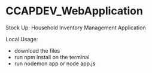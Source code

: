 # CCAPDEV_WebApplication
Stock Up: Household Inventory Management Application

Local Usage:
- download the files
- run npm install on the terminal
- run nodemon app or node app.js
